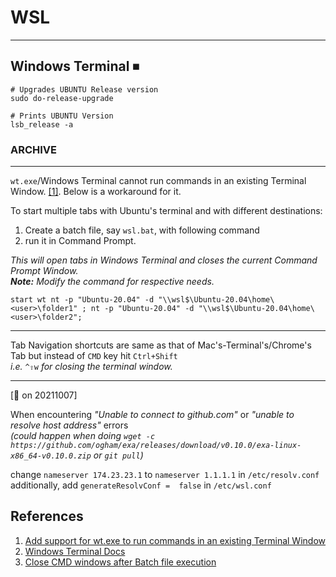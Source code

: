 # WSL

---

## Windows Terminal ⏹

```Shell
# Upgrades UBUNTU Release version
sudo do-release-upgrade 

# Prints UBUNTU Version
lsb_release -a
```

### ARCHIVE

---

`wt.exe`/Windows Terminal cannot run commands in an existing Terminal Window. [[1]](#References). Below is a workaround for it.

To start multiple tabs with Ubuntu's terminal and with different destinations:

1. Create a batch file, say `wsl.bat`, with following command
2. run it in Command Prompt.  

*This will open tabs in Windows Terminal and closes the current Command Prompt Window.  
**Note:** Modify the command for respective needs.*  

`start wt nt -p "Ubuntu-20.04" -d "\\wsl$\Ubuntu-20.04\home\<user>\folder1" ; nt -p "Ubuntu-20.04" -d "\\wsl$\Ubuntu-20.04\home\<user>\folder2";`  

---

Tab Navigation shortcuts are same as that of Mac's-Terminal's/Chrome's Tab but instead of `CMD` key hit `Ctrl+Shift`  
*i.e.* `^⇧w` *for closing the terminal window.*

---

[📝 on 20211007]

When encountering *"Unable to connect to github.com"* or *"unable to resolve host address"* errors  
*(could happen when doing `wget -c https://github.com/ogham/exa/releases/download/v0.10.0/exa-linux-x86_64-v0.10.0.zip` or `git pull`)*

change `nameserver 174.23.23.1` to `nameserver 1.1.1.1` in `/etc/resolv.conf`  
additionally, add `generateResolvConf =  false` in `/etc/wsl.conf`  

## References

1. [Add support for wt.exe to run commands in an existing Terminal Window](https://github.com/microsoft/terminal/issues/4472)
1. [Windows Terminal Docs](https://docs.microsoft.com/en-us/windows/terminal/command-line-arguments?tabs=linux)
1. [Close CMD windows after Batch file execution](https://stackoverflow.com/questions/14697739/how-to-automatically-close-cmd-window-after-batch-file-execution)